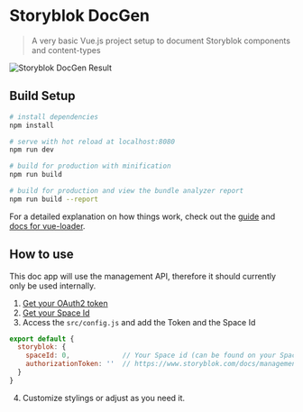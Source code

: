 # Storyblok DocGen

> A very basic Vue.js project setup to document Storyblok components and content-types

![Storyblok DocGen Result](https://a.storyblok.com/f/39898/1742x1274/3a4c579e8a/bildschirmfoto-2018-01-09-um-12-53-27.png)

## Build Setup

``` bash
# install dependencies
npm install

# serve with hot reload at localhost:8080
npm run dev

# build for production with minification
npm run build

# build for production and view the bundle analyzer report
npm run build --report
```

For a detailed explanation on how things work, check out the [guide](http://vuejs-templates.github.io/webpack/) and [docs for vue-loader](http://vuejs.github.io/vue-loader).

## How to use

This doc app will use the management API, therefore it should currently only be used internally.

1. [Get your OAuth2 token](https://www.storyblok.com/docs/management-api/authentication)
2. [Get your Space Id](https://www.storyblok.com/docs/terminology/space) 
3. Access the `src/config.js` and add the Token and the Space Id


```javascript
export default {
  storyblok: {
    spaceId: 0,             // Your Space id (can be found on your Space Dashboard)
    authorizationToken: ''  // https://www.storyblok.com/docs/management-api/authentication
  }
}
```

4. Customize stylings or adjust as you need it.